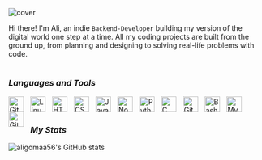 ![cover](https://github.com/aligomaa56/aligomaa56/assets/138549566/e12a1e2b-1d6e-4257-9e05-038f2a6e463d)

Hi there! I'm Ali, an indie `Backend-Developer` building my version of the digital world one step at a time. All my coding projects are built from the ground up, from planning and designing to solving real-life problems with code.
#
### *Languages and Tools*

<img align="left" alt="Git" width="30px" style="padding-right:10px;" src="https://cdn.jsdelivr.net/gh/devicons/devicon/icons/git/git-original.svg" />
<img align="left" alt="Linux" width="30px" style="padding-right:10px;" src="https://cdn.jsdelivr.net/gh/devicons/devicon/icons/linux/linux-original.svg" />
<img align="left" alt="HTML" width="30px" style="padding-right:10px;" src="https://cdn.jsdelivr.net/gh/devicons/devicon/icons/html5/html5-plain.svg" />
<img align="left" alt="CSS" width="30px" style="padding-right:10px;" src="https://cdn.jsdelivr.net/gh/devicons/devicon/icons/css3/css3-plain.svg" />
<img align="left" alt="JavaScript" width="30px" style="padding-right:10px;" src="https://cdn.jsdelivr.net/gh/devicons/devicon/icons/javascript/javascript-plain.svg" />
<img align="left" alt="NodeJS" width="30px" style="padding-right:10px;" src="https://cdn.jsdelivr.net/gh/devicons/devicon/icons/nodejs/nodejs-original.svg" />
<img align="left" alt="Python" width="30px" style="padding-right:10px;" src="https://cdn.jsdelivr.net/gh/devicons/devicon/icons/python/python-plain.svg" />
<img align="left" alt="C" width="30px" style="padding-right:10px;" src="https://github.com/aligomaa56/aligomaa56/assets/138549566/d0c84216-4b6d-4d8f-98db-eff13a1bc45a" />
<img align="left" alt="GitHub" width="30px" style="padding-right:10px;" src="https://cdn.jsdelivr.net/gh/devicons/devicon/icons/github/github-original.svg" />
<img align="left" alt="Bash" width="30px" style="padding-right:10px;" src="https://cdn.jsdelivr.net/gh/devicons/devicon/icons/bash/bash-original.svg" />
<img align="left" alt="MySql" width="30px" style="padding-right:10px;" src="https://github.com/aligomaa56/aligomaa56/assets/138549566/91c15af0-6d4f-4154-bd7a-3d020924f4e2" />
<img align="left" alt="Git" width="30px" style="padding-right:10px;" src="https://github.com/aligomaa56/aligomaa56/assets/138549566/cb36a063-fc7e-4ca1-a9b0-7f4accbcee1a" />
<br>

#

### *My Stats*

![aligomaa56's GitHub stats](https://github-readme-stats.vercel.app/api?username=aligomaa56&show_icons=true&theme=gruvbox)
